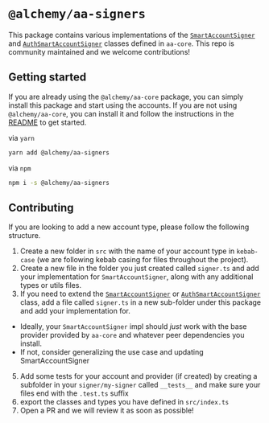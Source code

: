 # `@alchemy/aa-signers`

This package contains various implementations of the [`SmartAccountSigner`](../core/src/signer/types.ts) and [`AuthSmartAccountSigner`](../core/src/signer/types.ts) classes defined in `aa-core`. This repo is community maintained and we welcome contributions!

## Getting started

If you are already using the `@alchemy/aa-core` package, you can simply install this package and start using the accounts. If you are not using `@alchemy/aa-core`, you can install it and follow the instructions in the [README](../../README.md) to get started.

via `yarn`

```bash
yarn add @alchemy/aa-signers
```

via `npm`

```bash
npm i -s @alchemy/aa-signers
```

## Contributing

If you are looking to add a new account type, please follow the following structure.

1. Create a new folder in `src` with the name of your account type in `kebab-case` (we are following kebab casing for files throughout the project).
2. Create a new file in the folder you just created called `signer.ts` and add your implementation for `SmartAccountSigner`, along with any additional types or utils files.
3. If you need to extend the [`SmartAccountSigner`](../core/src/provider/base.ts) or [`AuthSmartAccountSigner`](../core/src/signer/types.ts) class, add a file called `signer.ts` in a new sub-folder under this package and add your implementation for.

- Ideally, your `SmartAccountSigner` impl should _just_ work with the base provider provided by `aa-core` and whatever peer dependencies you install.
- If not, consider generalizing the use case and updating SmartAccountSigner

5. Add some tests for your account and provider (if created) by creating a subfolder in your `signer/my-signer` called `__tests__` and make sure your files end with the `.test.ts` suffix
6. export the classes and types you have defined in `src/index.ts`
7. Open a PR and we will review it as soon as possible!
